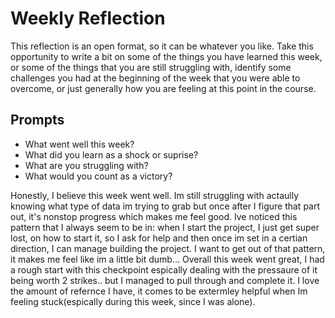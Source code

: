 # Weekly Reflection
This reflection is an open format, so it can be whatever you like. Take this opportunity to write a bit on some of the things you have learned this week, or some of the things that you are still struggling with, identify some challenges you had at the beginning of the week that you were able to overcome, or just generally how you are feeling at this point in the course.

## Prompts
- What went well this week?
- What did you learn as a shock or suprise?
- What are you struggling with?
- What would you count as a victory?



Honestly, I believe this week went well. Im still struggling with actaully knowing what type of data im trying to grab but once after I figure that part out, it's nonstop progress which makes me feel good. Ive noticed this pattern that I always seem to be in: when I start the project, I just get super lost, on how to start it, so I ask for help and then once im set in a certian direction, I can manage building the project. I want to get out of that pattern, it makes me feel like im a little bit dumb... Overall this week went great, I had a rough start with this checkpoint espically dealing with the pressaure of it being worth 2 strikes.. but I managed to pull through and complete it. I love the amount of refernce I have, it comes to be extermley helpful when Im feeling stuck(espically during this week, since I was alone). 